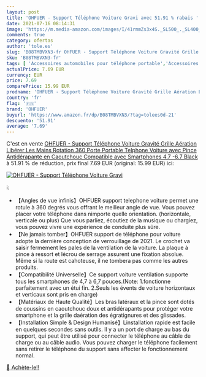 ```yaml
---
layout: post
title: 'OHFUER - Support Téléphone Voiture Gravi avec 51.91 % rabais '
date: 2021-07-16 08:14:31
image: 'https://m.media-amazon.com/images/I/41rmmZs3x4S._SL500_._SL400_.jpg'
comments: true
category: ofertas
author: 'tole.es'
slug: 'B08TMBVXN3-fr OHFUER - Support Téléphone Voiture Gravité Grille Aération...'
sku: 'B08TMBVXN3-fr'
tags: [ 'Accessoires automobiles pour téléphone portable','Accessoires téléphones portables','High-Tech','Socles de téléphone portable pour automobile','Téléphones portables et accessoires','ohfuer', ]
actualPrice: 7.69 EUR
currency: EUR
price: 7.69
comparePrice: 15.99 EUR
prodname: 'OHFUER - Support Téléphone Voiture Gravité Grille Aération Libérer Les Mains Rotation 360 Porte Portable Telphone Voiture avec Pince Antidérapante en Caoutchouc Compatible avec Smartphones 4.7 -6.7     Black '
country: 'fr'
flag: '🇫🇷'
brand: 'OHFUER'
buyurl: 'https://www.amazon.fr/dp/B08TMBVXN3/?tag=tolees0d-21'
descuento: '51.91'
average: '7.69'
---
```


C'est en vente [OHFUER - Support Téléphone Voiture Gravité Grille Aération Libérer Les Mains Rotation 360 Porte Portable Telphone Voiture avec Pince Antidérapante en Caoutchouc Compatible avec Smartphones 4.7 -6.7     Black ](https://www.amazon.fr/dp/B08TMBVXN3/?tag=tolees0d-21)  à  51.91 % de réduction, prix final  7.69 EUR (original: 15.99 EUR) ici:

[![OHFUER - Support Téléphone Voiture Gravi](https://m.media-amazon.com/images/I/41rmmZs3x4S._SL500_._SL400_.jpg)](https://www.amazon.fr/dp/B08TMBVXN3/?tag=tolees0d-21)

ℹ️:

- 【Angles de vue infinis】OHFUER support telephone voiture permet une rotule à 360 degrés vous offrant le meilleur angle de vue. Vous pouvez placer votre téléphone dans nimporte quelle orientation. (horizontale, verticale ou plus) Que vous parliez, écoutiez de la musique ou chargiez, vous pouvez vivre une expérience de conduite plus sûre.
- 【Ne jamais tomber】OHFUER support de téléphone pour voiture adopte la dernière conception de verrouillage de 2021. Le crochet va saisir fermement les pales de la ventilation de la voiture. La plaque à pince à ressort et lécrou de serrage assurent une fixation absolue. Même si la route est cahoteuse, il ne tombera pas comme les autres produits.
- 【Compatibilité Universelle】Ce support voiture ventilation supporte tous les smartphones de 4,7 à 6,7 pouces.(Note: 1.fonctionne parfaitement avec un étui fin. 2.Seuls les évents de voiture horizontaux et verticaux sont pris en charge)
- 【Matériaux de Haute Qualité】Les bras latéraux et la pince sont dotés de coussins en caoutchouc doux et antidérapants pour protéger votre smartphone et la grille daération des égratignures et des glissades.
- 【Installation Simple & Design Humanisé】Linstallation rapide est facile en quelques secondes sans outils. Il y a un port de charge au bas du support, qui peut être utilisé pour connecter le téléphone au câble de charge ou au câble audio. Vous pouvez charger le téléphone facilement sans retirer le téléphone du support sans affecter le fonctionnement normal.

[🛒 Achète-le!!](https://www.amazon.fr/dp/B08TMBVXN3/?tag=tolees0d-21)
